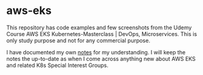 # aws-eks

This repository has code examples and few screenshots from the Udemy Course AWS EKS Kubernetes-Masterclass | DevOps, Microservices. This is only study purpose and not for any commercial purpose.

I have documented my own [notes](NOTES.md) for my understanding. I will keep the notes the up-to-date as when I come across anything new about AWS EKS and related K8s Special Interest Groups.
